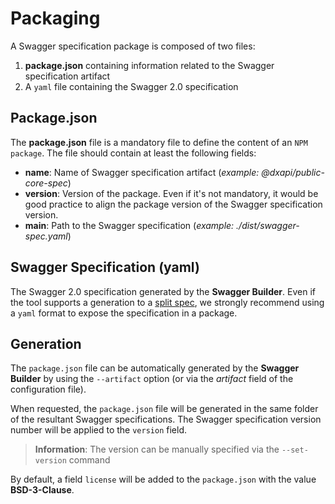 # Packaging

A Swagger specification package is composed of two files:

1. **package.json** containing information related to the Swagger specification artifact
2. A `yaml` file containing the Swagger 2.0 specification

## Package.json

The **package.json** file is a mandatory file to define the content of an `NPM package`.
The file should contain at least the following fields:

- **name**: Name of Swagger specification artifact (*example: @dxapi/public-core-spec*)
- **version**: Version of the package. Even if it's not mandatory, it would be good practice to align the package version of the Swagger specification version.
- **main**: Path to the Swagger specification (*example: ./dist/swagger-spec.yaml*)

## Swagger Specification (yaml)

The Swagger 2.0 specification generated by the **Swagger Builder**.
Even if the tool supports a generation to a [split spec](./split-swagger-spec.md), we strongly recommend using a `yaml` format to expose the specification in a package.

## Generation

The `package.json` file can be automatically generated by the **Swagger Builder** by using the `--artifact` option (or via the *artifact* field of the configuration file).

When requested, the `package.json` file will be generated in the same folder of the resultant Swagger specifications. The Swagger specification version number will be applied to the `version` field.
> **Information**: The version can be manually specified via the `--set-version` command

By default, a field `license` will be added to the `package.json` with the value **BSD-3-Clause**.
